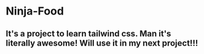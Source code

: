 # Ninja-Food

## It's a project to learn tailwind css. Man it's literally awesome! Will use it in my next project!!!
